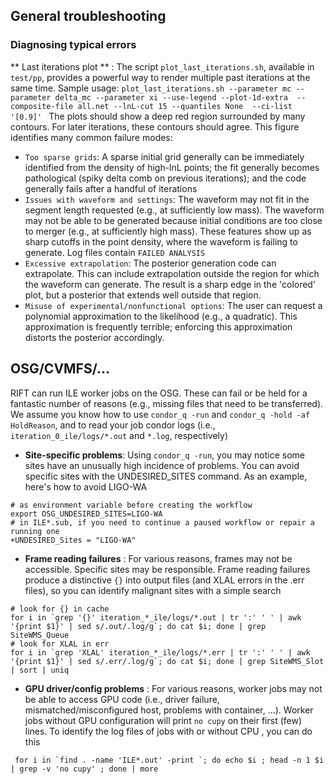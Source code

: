 

## General troubleshooting


### Diagnosing typical errors

** Last iterations plot ** : The script ``plot_last_iterations.sh``, available in ``test/pp``, provides a powerful way to render multiple past iterations at the same time.  Sample usage:
``
plot_last_iterations.sh --parameter mc --parameter delta_mc --parameter xi --use-legend --plot-1d-extra  --composite-file all.net --lnL-cut 15 --quantiles None  --ci-list  '[0.9]' 
``
The plots should show a deep red region surrounded by many contours.  For later iterations, these contours should agree.  This figure identifies many common failure modes:
  * ``Too sparse grids``: A sparse initial grid generally can be immediately identified from the density of high-lnL points; the fit generally becomes pathological (spiky delta comb on previous iterations); and the code generally fails after a handful of iterations
  * ``Issues with waveform and settings``: The waveform may not fit in the segment length requested (e.g., at sufficiently low mass).  The waveform may not be able to be generated because initial conditions are too close to merger (e.g., at sufficiently high mass).  These features show up as sharp cutoffs in the point density, where the waveform is failing to generate.  Log files contain ``FAILED ANALYSIS``
  * ``Excessive extrapolation``: The posterior generation code can extrapolate. This can include extrapolation outside the region for which the waveform can generate.  The result is a sharp edge in the 'colored' plot, but a posterior that extends well outside that region.
  * ``Misuse of experimental/nonfunctional options``: The user can request a polynomial approximation to the likelihood (e.g., a quadratic).  This approximation is frequently terrible; enforcing this approximation distorts the posterior accordingly.

## OSG/CVMFS/...

RIFT can run ILE worker jobs on the OSG.  These can fail or be held for a fantastic number of reasons (e.g., missing files that need to be transferred).  We assume you know how to use ``condor_q -run`` and ``condor_q -hold -af HoldReason``, and to read your job condor logs (i.e., ``iteration_0_ile/logs/*.out`` and ``*.log``, respectively)


* **Site-specific problems**: Using ``condor_q -run``, you may notice some sites have an unusually high incidence of problems.  You can avoid specific sites with the UNDESIRED_SITES command.  As an example, here's how to avoid LIGO-WA
```
# as environment variable before creating the workflow
export OSG_UNDESIRED_SITES=LIGO-WA
# in ILE*.sub, if you need to continue a paused workflow or repair a running one
+UNDESIRED_Sites = "LIGO-WA"
```

* **Frame reading failures** : For various reasons, frames may not be accessible. Specific sites may be responsible.  Frame reading failures produce a distinctive ``{}`` into output files (and XLAL errors in the .err files), so you can identify malignant sites with a simple search
```
# look for {} in cache
for i in `grep '{}' iteration_*_ile/logs/*.out | tr ':' ' ' | awk '{print $1}' | sed s/.out/.log/g`; do cat $i; done | grep SiteWMS_Queue
# look for XLAL in err
for i in `grep 'XLAL' iteration_*_ile/logs/*.err | tr ':' ' ' | awk '{print $1}' | sed s/.err/.log/g`; do cat $i; done | grep SiteWMS_Slot | sort | uniq
```

* **GPU driver/config problems** : For various reasons, worker jobs may not be able to access GPU code (i.e., driver failure, mismatched/misconfigured host, problems with container, ...).  Worker jobs without GPU configuration will print ``no cupy`` on their first (few) lines.  To identify the log files of jobs with or without CPU , you can do this

```
 for i in `find . -name 'ILE*.out' -print `; do echo $i ; head -n 1 $i | grep -v 'no cupy' ; done | more
```
